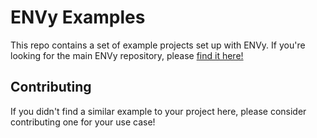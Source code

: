 ENVy Examples
====

This repo contains a set of example projects set up with ENVy.
If you're looking for the main ENVy repository, please [find it here!](https://github.com/envy-project/envy)

## Contributing

If you didn't find a similar example to your project here, please consider contributing one for your use case!

